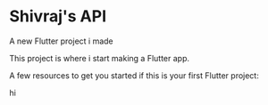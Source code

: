 # Shivraj's API

A new Flutter project i made

This project is where i start making a Flutter app.

A few resources to get you started if this is your first Flutter project:

hi